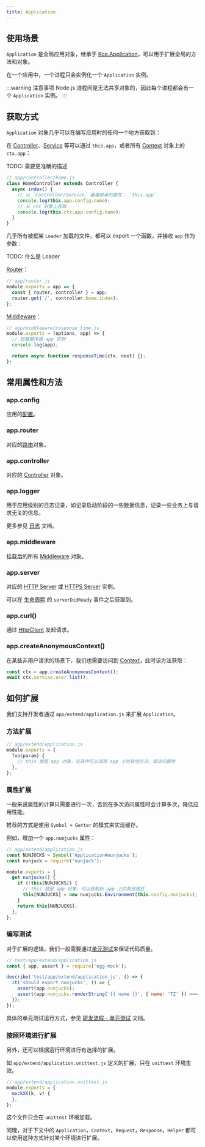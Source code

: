 ```yaml
---
title: Application
---
```


## 使用场景

`Application` 是全局应用对象，继承于 [Koa.Application]，可以用于扩展全局的方法和对象。

在一个应用中，一个进程只会实例化一个 `Application` 实例。

:::warning 注意事项
Node.js 进程间是无法共享对象的，因此每个进程都会有一个 `Application` 实例。
:::

## 获取方式

`Application` 对象几乎可以在编写应用时的任何一个地方获取到：

在 [Controller]、[Service] 等可以通过 `this.app`，或者所有 [Context] 对象上的 `ctx.app`：

TODO: 需要更准确的描述

```js
// app/controller/home.js
class HomeController extends Controller {
  async index() {
    // 从 `Controller/Service` 基类继承的属性： `this.app`
    console.log(this.app.config.name);
    // 从 ctx 对象上获取
    console.log(this.ctx.app.config.name);
  }
}
```

几乎所有被框架 `Loader` 加载的文件，都可以 export 一个函数，并接收 `app` 作为参数：

TODO: 什么是 Loader

[Router]：

```js
// app/router.js
module.exports = app => {
  const { router, controller } = app;
  router.get('/', controller.home.index);
};
```

[Middleware]：

```js
// app/middleware/response_time.js
module.exports = (options, app) => {
  // 加载期传递 app 实例
  console.log(app);

  return async function responseTime(ctx, next) {};
};
```

## 常用属性和方法

### app.config

应用的[配置]。

### app.router

对应的[路由]对象。

### app.controller

对应的 [Controller] 对象。

### app.logger

用于应用级别的日志记录，如记录启动阶段的一些数据信息，记录一些业务上与请求无关的信息。

更多参见 [日志] 文档。

### app.middleware

挂载后的所有 [Middleware] 对象。

### app.server

对应的 [HTTP Server](https://nodejs.org/api/http.html#http_class_http_server) 或 [HTTPS Server](https://nodejs.org/api/https.html#https_class_https_server) 实例。

可以在 [生命周期](./lifecycle.md) 的 `serverDidReady` 事件之后获取到。

### app.curl()

通过 [HttpClient](./httpclient.md) 发起请求。

### app.createAnonymousContext()

在某些非用户请求的场景下，我们也需要访问到 [Context]，此时该方法获取：

```js
const ctx = app.createAnonymousContext();
await ctx.service.user.list();
```

## 如何扩展

我们支持开发者通过 `app/extend/application.js` 来扩展 `Application`。

### 方法扩展

```js
// app/extend/application.js
module.exports = {
  foo(param) {
    // this 就是 app 对象，在其中可以调用 app 上的其他方法，或访问属性
  },
};
```

### 属性扩展

一般来说属性的计算只需要进行一次，否则在多次访问属性时会计算多次，降低应用性能。

推荐的方式是使用 `Symbol + Getter` 的模式来实现缓存。

例如，增加一个 `app.nunjucks` 属性：

```js
// app/extend/application.js
const NUNJUCKS = Symbol('Application#nunjucks');
const nunjuck = require('nunjuck');

module.exports = {
  get nunjucks() {
    if (!this[NUNJUCKS]) {
      // this 就是 app 对象，可以获取到 app 上的其他属性
      this[NUNJUCKS] = new nunjucks.Environment(this.config.nunjucks);
    }
    return this[NUNJUCKS];
  },
};
```

### 编写测试

对于扩展的逻辑，我们一般需要通过[单元测试](../workflow/development/unittest.md)来保证代码质量。

```js
// test/app/extend/application.js
const { app, assert } = require('egg-mock');

describe('test/app/extend/application.js', () => {
  it('should export nunjucks', () => {
    assert(app.nunjucks);
    assert(app.nunjucks.renderString('{{ name }}', { name: 'TZ' }) === 'TZ');
  });
});
```

具体的单元测试运行方式，参见 [研发流程 - 单元测试](../workflow/development/unittest.md) 文档。

### 按照环境进行扩展

另外，还可以根据运行环境进行有选择的扩展。

如 `app/extend/application.unittest.js` 定义的扩展，只在 `unittest` 环境生效。

```js
// app/extend/application.unittest.js
module.exports = {
  mockXX(k, v) {
  },
};
```

这个文件只会在 `unittest` 环境加载。

同理，对于下文中的 `Application`，`Context`，`Request`，`Response`，`Helper` 都可以使用这种方式针对某个环境进行扩展。

[Koa]: http://koajs.com
[Koa.Application]: http://koajs.com/#application
[Middleware]: ./middleware.md
[Context]: ./context.md
[Controller]: ./controller.md
[Service]: ./service.md
[Router]: ./router.md
[路由]: ./router.md
[配置]: ./config.md
[日志]: ./logger.md
